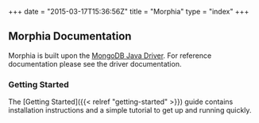 +++
date = "2015-03-17T15:36:56Z"
title = "Morphia"
type = "index"
+++

## Morphia Documentation

Morphia is built upon the
[MongoDB Java Driver](https://github.com/mongodb/mongo-java-driver/).
For reference documentation please see the driver documentation.


### Getting Started

The [Getting Started]({{< relref "getting-started" >}}) guide contains installation instructions
and a simple tutorial to get up and running quickly.